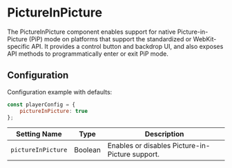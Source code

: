 # PictureInPicture

The PictureInPicture component enables support for native Picture-in-Picture (PiP) mode on platforms that support the standardized or WebKit-specific API. It provides a control button and backdrop UI, and also exposes API methods to programmatically enter or exit PiP mode.

## Configuration

Configuration example with defaults:

```javascript
const playerConfig = {
    pictureInPicture: true
};
```

| Setting Name         | Type    | Description                                      |
|----------------------|---------|--------------------------------------------------|
| `pictureInPicture`   | Boolean | Enables or disables Picture-in-Picture support.  |
